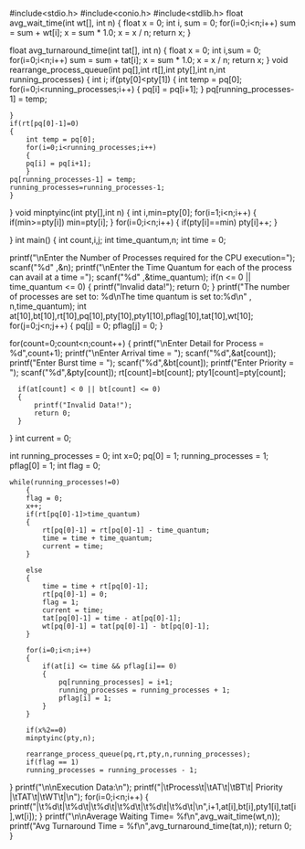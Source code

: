 #include<stdio.h>
#include<conio.h>
#include<stdlib.h>
float avg_wait_time(int wt[], int n)
{
    float x = 0;
    int i,
    sum = 0;
    for(i=0;i<n;i++)
       sum = sum + wt[i];
x = sum * 1.0;
    x = x / n;
    return x;
}

float avg_turnaround_time(int tat[], int n)
{
    float x = 0;
    int i,sum = 0;
    for(i=0;i<n;i++)
        sum = sum + tat[i];
    x = sum * 1.0;
    x = x / n;
    return x;
}
void rearrange_process_queue(int pq[],int rt[],int pty[],int n,int running_processes)
{
    int i;
    if(pty[0]<pty[1])
    {
	int temp = pq[0];
    for(i=0;i<running_processes;i++)
    {
        pq[i] = pq[i+1];
    }
    pq[running_processes-1] = temp;
    
    }
    if(rt[pq[0]-1]=0)
    {   
    	int temp = pq[0];
        for(i=0;i<running_processes;i++)
        {
        pq[i] = pq[i+1];
        }
    pq[running_processes-1] = temp;
	running_processes=running_processes-1;
	}
    
}
void minptyinc(int pty[],int n)
{
	int i,min=pty[0];
	for(i=1;i<n;i++)
	{
		if(min>=pty[i])
		min=pty[i];
	}
	for(i=0;i<n;i++)
	{
		if(pty[i]==min)
		pty[i]++;
	}
	
}
int main()
{
  int count,i,j;
  int time_quantum,n;
  int time = 0;
  
printf("\nEnter the Number of Processes required for the CPU execution=");
scanf("%d" ,&n);
printf("\nEnter the Time Quantum for each of the process can avail at a time =");
scanf("%d" ,&time_quantum);
  if(n <= 0 || time_quantum <= 0)
  {
      printf("Invalid data!");
      return 0;
  }
printf("The number of processes are set to: %d\nThe time quantum is set to:%d\n" , n,time_quantum);
int at[10],bt[10],rt[10],pq[10],pty[10],pty1[10],pflag[10],tat[10],wt[10];
  for(j=0;j<n;j++)
    {
        pq[j] = 0;
        pflag[j] = 0;
    }
    
  for(count=0;count<n;count++)
  {
      printf("\nEnter Detail for Process = %d",count+1);
	  printf("\nEnter Arrival time = ");
	  scanf("%d",&at[count]);
	  printf("Enter Burst time = ");
	  scanf("%d",&bt[count]);
      printf("Enter Priority = ");
	  scanf("%d",&pty[count]);
	  rt[count]=bt[count];
	  pty1[count]=pty[count];

      if(at[count] < 0 || bt[count] <= 0)
      {
          printf("Invalid Data!");
          return 0;
      }
 }
  int current = 0;

  int running_processes = 0;
  int x=0;
    pq[0] = 1;
    running_processes = 1;
    pflag[0] = 1;
    int flag = 0;

    while(running_processes!=0)
        {
        flag = 0; 
        x++;
        if(rt[pq[0]-1]>time_quantum)
        {   
            rt[pq[0]-1] = rt[pq[0]-1] - time_quantum;
            time = time + time_quantum;
            current = time;
        }

        else
        {   
            time = time + rt[pq[0]-1];
            rt[pq[0]-1] = 0;
            flag = 1;
            current = time;
            tat[pq[0]-1] = time - at[pq[0]-1];
            wt[pq[0]-1] = tat[pq[0]-1] - bt[pq[0]-1];
        }
        
        for(i=0;i<n;i++)
        {
            if(at[i] <= time && pflag[i]== 0)
            {
                pq[running_processes] = i+1;
                running_processes = running_processes + 1;
                pflag[i] = 1;
            }
        }
        
		if(x%2==0)
		minptyinc(pty,n);

        rearrange_process_queue(pq,rt,pty,n,running_processes);
        if(flag == 1)
        running_processes = running_processes - 1;
}
printf("\n\nExecution Data:\n");
   printf("|\tProcess\t|\tAT\t|\tBT\t|   Priority   |\tTAT\t|\tWT\t|\n");
   for(i=0;i<n;i++)
   {
       printf("|\t%d\t|\t%d\t|\t%d\t|\t%d\t|\t%d\t|\t%d\t|\n",i+1,at[i],bt[i],pty1[i],tat[i],wt[i]);
   }
printf("\n\nAverage Waiting Time= %f\n",avg_wait_time(wt,n));
  printf("Avg Turnaround Time = %f\n",avg_turnaround_time(tat,n));
return 0;
}
